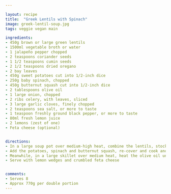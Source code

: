 ```yaml
---

layout: recipe
title:  "Greek Lentils with Spinach"
image: greek-lentil-soup.jpg
tags: veggie vegan main

ingredients:
- 450g brown or large green lentils
- 1500ml vegetable broth or water
- 1 jalapeño pepper chopped
- 2 teaspoons coriander seeds
- 1 1/2 teaspoons cumin seeds
- 2 1/2 teaspoons dried oregano
- 2 bay leaves
- 450g sweet potatoes cut into 1/2-inch dice
- 250g baby spinach, chopped
- 450g butternut squash cut into 1/2-inch dice
- 2 tablespoons olive oil
- 1 large onion, chopped
- 2 ribs celery, with leaves, sliced
- 3 large garlic cloves, finely chopped
- 2 teaspoons sea salt, or more to taste
- 1 teaspoon freshly ground black pepper, or more to taste
- 80ml fresh lemon juice
- 2 lemons (zest of one)
- Feta cheese (optional)


directions:
- In a large soup pot over medium-high heat, combine the lentils, stock or water, jalapeño, coriander, cumin, oregano and bay leaves. Bring to a boil, then reduce the heat to low. Simmer, partially covered, about 30 minutes, until the lentils are tender.
- Add the potatoes, spinach and butternut squash, re-cover and cook another 15 to 20 minutes, until the potatoes and squash are tender.
- Meanwhile, in a large skillet over medium heat, heat the olive oil until shimmering. Add the onion, and cook, stirring, until it starts to soften, 3 to 4 minutes. Add the celery and garlic and lemon zest and cook, stirring often, until they soften, 3 minutes. Add the mixture to the soup, deglazing the skillet with a little soup liquid and adding the deglaze contents back to the soup pot. Add the lemon juice, salt and pepper, taste, and add more if needed. Pick out and discard the bay leaves.
- Serve with lemon wedges and crumbled feta cheese


comments: 
- Serves 8
- Approx 770g per double portion
---
```

